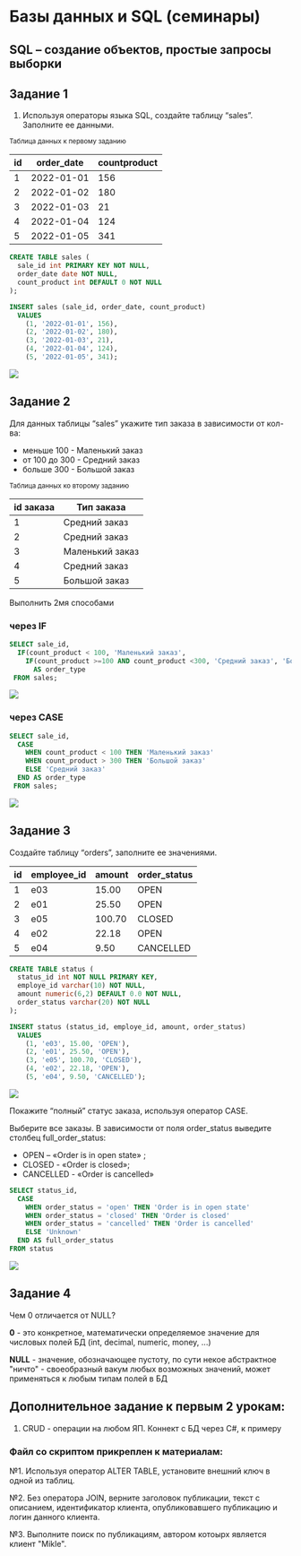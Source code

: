 # Базы данных и SQL (семинары)
## SQL – создание объектов, простые запросы выборки

## Задание 1

1. Используя операторы языка SQL, создайте таблицу “sales”. Заполните ее данными. 

<small>Таблица данных к первому заданию</small>

| id | order_date | countproduct |
|----|------------|--------------|
| 1  | 2022-01-01 | 156          |
| 2  | 2022-01-02 | 180          |
| 3  | 2022-01-03 | 21           |
| 4  | 2022-01-04 | 124          |
| 5  | 2022-01-05 | 341          |


```sql
CREATE TABLE sales (
  sale_id int PRIMARY KEY NOT NULL,
  order_date date NOT NULL,
  count_product int DEFAULT 0 NOT NULL
);

INSERT sales (sale_id, order_date, count_product)
  VALUES 
    (1, '2022-01-01', 156), 
    (2, '2022-01-02', 180),
    (3, '2022-01-03', 21),
    (4, '2022-01-04', 124),
    (5, '2022-01-05', 341);
```

![](image/img_01_02.png)

## Задание 2

Для данных таблицы “sales” укажите тип заказа в зависимости от кол-ва:
* меньше 100 - Маленький заказ
* от 100 до 300 - Средний заказ
* больше 300 - Большой заказ

<small>Таблица данных ко второму заданию</small>

| id заказа | Тип заказа      |
|-----------|-----------------|
| 1         | Средний заказ   |
| 2         | Средний заказ   |
| 3         | Маленький заказ |
| 4         | Средний заказ   |
| 5         | Большой заказ   |

Выполнить 2мя способами 

### через IF

```sql
SELECT sale_id,
  IF(count_product < 100, 'Маленький заказ', 
    IF(count_product >=100 AND count_product <300, 'Средний заказ', 'Большой заказ')) 
      AS order_type
 FROM sales;
```

![](image/img_02_01.png)

### через CASE

```sql
SELECT sale_id,
  CASE 
    WHEN count_product < 100 THEN 'Маленький заказ'
    WHEN count_product > 300 THEN 'Большой заказ'
    ELSE 'Средний заказ'
  END AS order_type  
 FROM sales;
```

![](image/img_02_02.png)


## Задание 3
Создайте таблицу “orders”, заполните ее значениями. 

| id | employee_id | amount | order_status |
|----|-------------|--------|--------------|
| 1  | e03         | 15.00  | OPEN         |
| 2  | e01         | 25.50  | OPEN         |
| 3  | e05         | 100.70 | CLOSED       |
| 4  | e02         | 22.18  | OPEN         |
| 5  | e04         | 9.50   | CANCELLED    |

```sql
CREATE TABLE status (
  status_id int NOT NULL PRIMARY KEY,
  employe_id varchar(10) NOT NULL,
  amount numeric(6,2) DEFAULT 0.0 NOT NULL,
  order_status varchar(20) NOT NULL
);

INSERT status (status_id, employe_id, amount, order_status)
  VALUES 
    (1, 'e03', 15.00, 'OPEN'),
    (2, 'e01', 25.50, 'OPEN'),
    (3, 'e05', 100.70, 'CLOSED'),
    (4, 'e02', 22.18, 'OPEN'),
    (5, 'e04', 9.50, 'CANCELLED');
```

![](image/img_03_01.png)

Покажите “полный” статус заказа, используя оператор CASE.

Выберите все заказы. В зависимости от поля order_status выведите столбец full_order_status:
* OPEN – «Order is in open state» ;
* CLOSED - «Order is closed»;
* CANCELLED -  «Order is cancelled»

```sql
SELECT status_id, 
  CASE 
    WHEN order_status = 'open' THEN 'Order is in open state'
    WHEN order_status = 'closed' THEN 'Order is closed'
    WHEN order_status = 'cancelled' THEN 'Order is cancelled'
    ELSE 'Unknown'
  END AS full_order_status
FROM status
```

![](image/img_03_02.png)


## Задание 4

Чем 0 отличается от NULL?

**0** - это конкретное, математически определяемое значение для числовых полей БД (int, decimal, numeric, money, ...)

**NULL** - значение, обозначающее пустоту, по сути некое абстрактное "ничто" - своеобразный вакум любых возможных значений, может применяться к любым типам полей в БД

## Дополнительное задание к первым 2 урокам:
1. CRUD - операции на любом ЯП. Коннект с БД через С#, к примеру  



### Файл со скриптом прикреплен к материалам:
№1. Используя оператор ALTER TABLE, установите внешний ключ в одной из таблиц.

№2. Без оператора JOIN, верните заголовок публикации, текст с описанием, идентификатор клиента, опубликовавшего публикацию и логин данного клиента.

№3. Выполните поиск по публикациям, автором котоырх является клиент "Mikle".
